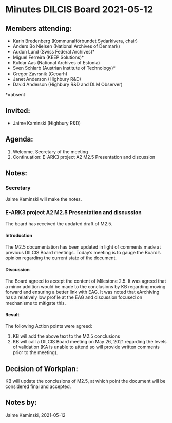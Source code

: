 # **Minutes DILCIS Board 2021-05-12**


## **Members attending:**



*   Karin Bredenberg (Kommunalförbundet Sydarkivera, chair)
*   Anders Bo Nielsen (National Archives of Denmark) 
*   Audun Lund (Swiss Federal Archives)*
*   Miguel Ferreira (KEEP Solutions)*
*   Kuldar Aas (National Archives of Estonia)
*   Sven Schlarb (Austrian Institute of Technology)*
*   Gregor Zavrsnik (Geoarh)
*   Janet Anderson (Highbury R&D)
*   David Anderson (Highbury R&D and DLM Observer)

*=absent 


## **Invited:**



*   Jaime Kaminski (Highbury R&D) 


## **Agenda:**



1. Welcome. Secretary of the meeting
2. Continuation: E-ARK3 project A2 M2.5 Presentation and discussion


## **Notes:**


### Secretary

Jaime Kaminski will make the notes.


### E-ARK3 project A2 M2.5 Presentation and discussion

The board has received the updated draft of M2.5.


#### Introduction

The M2.5 documentation has been updated in light of comments made at previous DILCIS Board meetings. Today’s meeting is to gauge the Board’s opinion regarding the current state of the document.


#### Discussion

The Board agreed to accept the content of Milestone 2.5. It was agreed that a minor addition would be made to the conclusions by KB regarding moving forward and ensuring a better link with EAG. It was noted that eArchiving has a relatively low profile at the EAG and discussion focused on mechanisms to mitigate this.


#### Result

The following Action points were agreed:



1. KB will add the above text to the M2.5 conclusions
2. KB will call a DILCIS Board meeting on May 26, 2021 regarding the levels of validation (KA is unable to attend so will provide written comments prior to the meeting).


## **Decision of Workplan:**

KB will update the conclusions of M2.5, at which point the document will be considered final and accepted.


## **Notes by:**

Jaime Kaminski, 2021-05-12
